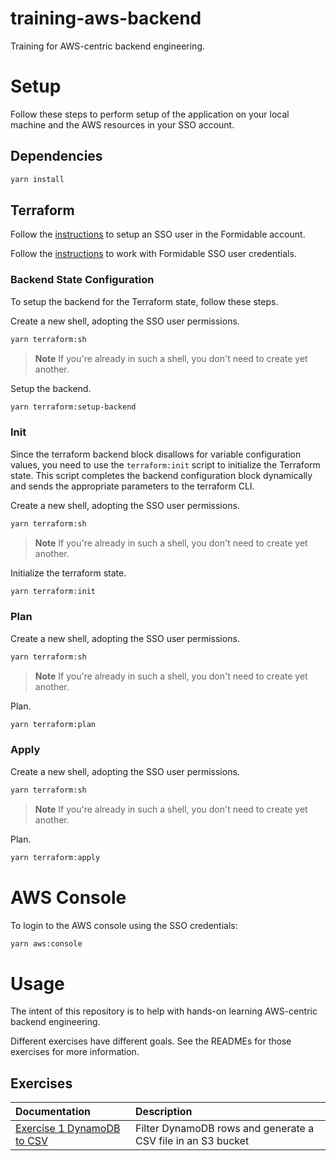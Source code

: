 # training-aws-backend

Training for AWS-centric backend engineering.

# Setup

Follow these steps to perform setup of the application on your local machine and the AWS resources in your SSO account.

## Dependencies

```sh
yarn install
```

## Terraform

Follow the [instructions](https://github.com/FormidableLabs/training-docs/blob/main/docs/courses/cloud-infra/201/getting-started/account-setup.mdx) to setup an SSO user in the Formidable account.

Follow the [instructions](https://github.com/FormidableLabs/training-docs/blob/main/docs/courses/cloud-infra/201/getting-started/_account-setup-aws.mdx#authenticating-with-aws) to work with Formidable SSO user credentials.

### Backend State Configuration

To setup the backend for the Terraform state, follow these steps.

Create a new shell, adopting the SSO user permissions.

```sh
yarn terraform:sh
```

> **Note** If you're already in such a shell, you don't need to create yet another.

Setup the backend.

```sh
yarn terraform:setup-backend
```

### Init

Since the terraform backend block disallows for variable configuration values, you need to use the `terraform:init` script to initialize the Terraform state.  This script completes the backend configuration block dynamically and sends the appropriate parameters to the terraform CLI.

Create a new shell, adopting the SSO user permissions.

```sh
yarn terraform:sh
```

> **Note** If you're already in such a shell, you don't need to create yet another.

Initialize the terraform state.

```sh
yarn terraform:init
```

### Plan

Create a new shell, adopting the SSO user permissions.

```sh
yarn terraform:sh
```

> **Note** If you're already in such a shell, you don't need to create yet another.

Plan.

```sh
yarn terraform:plan
```

### Apply

Create a new shell, adopting the SSO user permissions.

```sh
yarn terraform:sh
```

> **Note** If you're already in such a shell, you don't need to create yet another.

Plan.

```sh
yarn terraform:apply
```

# AWS Console

To login to the AWS console using the SSO credentials:

```sh
yarn aws:console
```

# Usage

The intent of this repository is to help with hands-on learning AWS-centric backend engineering.

Different exercises have different goals. See the READMEs for those exercises for more information.

## Exercises

| Documentation                                                    | Description                                                  |
| :--------------------------------------------------------------- | :----------------------------------------------------------- |
| [Exercise 1 DynamoDB to CSV](./src/exercise-1-ddb-csv/README.md) | Filter DynamoDB rows and generate a CSV file in an S3 bucket |
